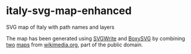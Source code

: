 # italy-svg-map-enhanced
SVG map of Italy with path names and layers

The map has been generated using [SVGWrite](https://pypi.org/project/svgwrite/) and [BoxySVG](https://boxy-svg.com/) by combining [two](https://commons.wikimedia.org/wiki/File:Map_of_Italy_blank.svg) [maps](https://commons.wikimedia.org/wiki/File:Map_of_Italy-it.svg) from [wikimedia.org](https://commons.wikimedia.org), part of the public domain.
